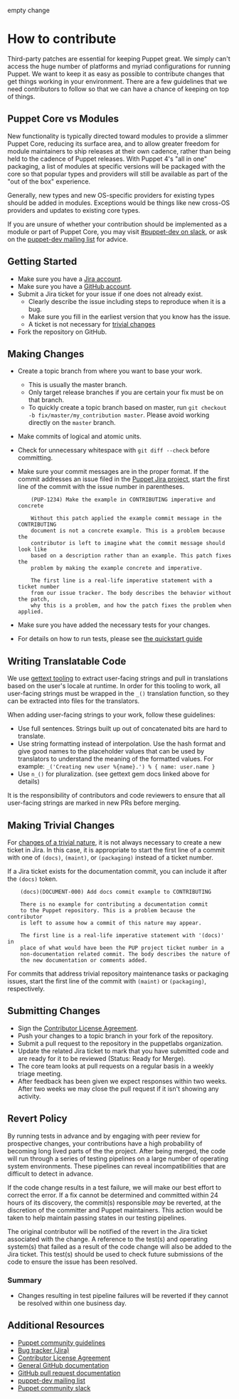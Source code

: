 empty change

# How to contribute

Third-party patches are essential for keeping Puppet great. We simply can't
access the huge number of platforms and myriad configurations for running
Puppet. We want to keep it as easy as possible to contribute changes that
get things working in your environment. There are a few guidelines that we
need contributors to follow so that we can have a chance of keeping on
top of things.

## Puppet Core vs Modules

New functionality is typically directed toward modules to provide a slimmer
Puppet Core, reducing its surface area, and to allow greater freedom for
module maintainers to ship releases at their own cadence, rather than
being held to the cadence of Puppet releases. With Puppet 4's "all in one"
packaging, a list of modules at specific versions will be packaged with the
core so that popular types and providers will still be available as part of
the "out of the box" experience.

Generally, new types and new OS-specific providers for existing types should
be added in modules. Exceptions would be things like new cross-OS providers
and updates to existing core types.

If you are unsure of whether your contribution should be implemented as a
module or part of Puppet Core, you may visit [#puppet-dev on slack](https://puppetcommunity.slack.com/), or ask on
the [puppet-dev mailing list](https://groups.google.com/forum/#!forum/puppet-dev) for advice.

## Getting Started

* Make sure you have a [Jira account](https://tickets.puppetlabs.com).
* Make sure you have a [GitHub account](https://github.com/join).
* Submit a Jira ticket for your issue if one does not already exist.
  * Clearly describe the issue including steps to reproduce when it is a bug.
  * Make sure you fill in the earliest version that you know has the issue.
  * A ticket is not necessary for [trivial changes](https://puppet.com/community/trivial-patch-exemption-policy)
* Fork the repository on GitHub.

## Making Changes

* Create a topic branch from where you want to base your work.
  * This is usually the master branch.
  * Only target release branches if you are certain your fix must be on that
    branch.
  * To quickly create a topic branch based on master, run `git checkout -b
    fix/master/my_contribution master`. Please avoid working directly on the
    `master` branch.
* Make commits of logical and atomic units.
* Check for unnecessary whitespace with `git diff --check` before committing.
* Make sure your commit messages are in the proper format. If the commit
  addresses an issue filed in the
  [Puppet Jira project](https://tickets.puppetlabs.com/browse/PUP), start
  the first line of the commit with the issue number in parentheses.

  ```
      (PUP-1234) Make the example in CONTRIBUTING imperative and concrete

      Without this patch applied the example commit message in the CONTRIBUTING
      document is not a concrete example. This is a problem because the
      contributor is left to imagine what the commit message should look like
      based on a description rather than an example. This patch fixes the
      problem by making the example concrete and imperative.

      The first line is a real-life imperative statement with a ticket number
      from our issue tracker. The body describes the behavior without the patch,
      why this is a problem, and how the patch fixes the problem when applied.
  ```
* Make sure you have added the necessary tests for your changes.
* For details on how to run tests, please see [the quickstart guide](https://github.com/puppetlabs/puppet/blob/master/docs/quickstart.md)

## Writing Translatable Code

We use [gettext tooling](https://github.com/puppetlabs/gettext-setup-gem) to
extract user-facing strings and pull in translations based on the user's locale
at runtime. In order for this tooling to work, all user-facing strings must be
wrapped in the `_()` translation function, so they can be extracted into files
for the translators.

When adding user-facing strings to your work, follow these guidelines:

* Use full sentences. Strings built up out of concatenated bits are hard to translate.
* Use string formatting instead of interpolation. Use the hash format and give good names to the placeholder values that can be used by translators to understand the meaning of the formatted values.
  For example: `_('Creating new user %{name}.') % { name: user.name }`
* Use `n_()` for pluralization. (see gettext gem docs linked above for details)

It is the responsibility of contributors and code reviewers to ensure that all
user-facing strings are marked in new PRs before merging.

## Making Trivial Changes

For [changes of a trivial nature](https://puppet.com/community/trivial-patch-exemption-policy), it is not always necessary to create a new
ticket in Jira. In this case, it is appropriate to start the first line of a
commit with one of `(docs)`, `(maint)`, or `(packaging)` instead of a ticket
number.

If a Jira ticket exists for the documentation commit, you can include it
after the `(docs)` token.

```
    (docs)(DOCUMENT-000) Add docs commit example to CONTRIBUTING

    There is no example for contributing a documentation commit
    to the Puppet repository. This is a problem because the contributor
    is left to assume how a commit of this nature may appear.

    The first line is a real-life imperative statement with '(docs)' in
    place of what would have been the PUP project ticket number in a
    non-documentation related commit. The body describes the nature of
    the new documentation or comments added.
```

For commits that address trivial repository maintenance tasks or packaging
issues, start the first line of the commit with `(maint)` or `(packaging)`,
respectively.

## Submitting Changes

* Sign the [Contributor License Agreement](https://cla.puppet.com).
* Push your changes to a topic branch in your fork of the repository.
* Submit a pull request to the repository in the puppetlabs organization.
* Update the related Jira ticket to mark that you have submitted code and are ready
  for it to be reviewed (Status: Ready for Merge).
* The core team looks at pull requests on a regular basis in a weekly triage
  meeting.
* After feedback has been given we expect responses within two weeks. After two
  weeks we may close the pull request if it isn't showing any activity.

## Revert Policy

By running tests in advance and by engaging with peer review for prospective
changes, your contributions have a high probability of becoming long lived
parts of the the project. After being merged, the code will run through a
series of testing pipelines on a large number of operating system
environments. These pipelines can reveal incompatibilities that are difficult
to detect in advance.

If the code change results in a test failure, we will make our best effort to
correct the error. If a fix cannot be determined and committed within 24 hours
of its discovery, the commit(s) responsible _may_ be reverted, at the
discretion of the committer and Puppet maintainers. This action would be taken
to help maintain passing states in our testing pipelines.

The original contributor will be notified of the revert in the Jira ticket
associated with the change. A reference to the test(s) and operating system(s)
that failed as a result of the code change will also be added to the Jira
ticket. This test(s) should be used to check future submissions of the code to
ensure the issue has been resolved.

### Summary

* Changes resulting in test pipeline failures will be reverted if they cannot
  be resolved within one business day.

## Additional Resources

* [Puppet community guidelines](https://puppet.com/community/community-guidelines)
* [Bug tracker (Jira)](https://tickets.puppetlabs.com)
* [Contributor License Agreement](https://cla.puppet.com/)
* [General GitHub documentation](https://help.github.com/)
* [GitHub pull request documentation](https://help.github.com/articles/creating-a-pull-request/)
* [puppet-dev mailing list](https://groups.google.com/forum/#!forum/puppet-dev)
* [Puppet community slack](https://slack.puppet.com)
